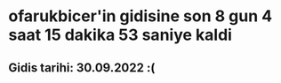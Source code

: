 # ofarukbicer'in gidisine son 8 gun 4 saat 15 dakika 53 saniye kaldi

## Gidis tarihi: 30.09.2022 :(